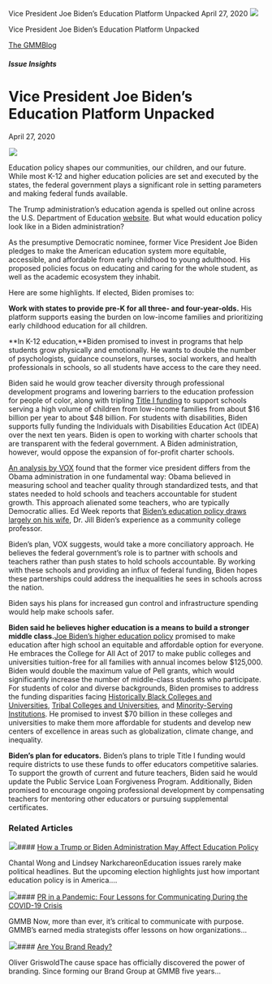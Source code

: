 



Vice President Joe Biden’s Education Platform Unpacked
April 27, 2020
![](data:image/gif;base64,R0lGODlhAQABAAAAACH5BAEKAAEALAAAAAABAAEAAAICTAEAOw==)![](https://www.gmmb.com/wp-content/uploads/2020/11/kimberly-farmer-lUaaKCUANVI-unsplash-scaled.jpg)



Vice President Joe Biden’s Education Platform Unpacked





 [The GMMBlog](/blog/)



##### Issue Insights

 Vice President Joe Biden’s Education Platform Unpacked
======================================================


April 27, 2020



![](data:image/gif;base64,R0lGODlhAQABAAAAACH5BAEKAAEALAAAAAABAAEAAAICTAEAOw==)![](https://www.gmmb.com/wp-content/uploads/2020/11/kimberly-farmer-lUaaKCUANVI-unsplash-552x552.jpg) 


Education policy shapes our communities, our children, and our future. While most K-12 and higher education policies are set and executed by the states, the federal government plays a significant role in setting parameters and making federal funds available.


The Trump administration’s education agenda is spelled out online across the U.S. Department of Education [website](https://www.ed.gov/). But what would education policy look like in a Biden administration?


As the presumptive Democratic nominee, former Vice President Joe Biden pledges to make the American education system more equitable, accessible, and affordable from early childhood to young adulthood. His proposed policies focus on educating and caring for the whole student, as well as the academic ecosystem they inhabit.


Here are some highlights. If elected, Biden promises to:


**Work with states to provide pre-K for all three- and four-year-olds.** His platform supports easing the burden on low-income families and prioritizing early childhood education for all children.


**In K-12 education,**Biden promised to invest in programs that help students grow physically and emotionally. He wants to double the number of psychologists, guidance counselors, nurses, social workers, and health professionals in schools, so all students have access to the care they need.


Biden said he would grow teacher diversity through professional development programs and lowering barriers to the education profession for people of color, along with tripling [Title I funding](https://www2.ed.gov/programs/titleiparta/index.html) to support schools serving a high volume of children from low-income families from about $16 billion per year to about $48 billion. For students with disabilities, Biden supports fully funding the Individuals with Disabilities Education Act (IDEA) over the next ten years. Biden is open to working with charter schools that are transparent with the federal government. A Biden administration, however, would oppose the expansion of for-profit charter schools.


[An analysis by VOX](https://www.vox.com/policy-and-politics/2019/5/28/18643078/biden-education-teachers-plan) found that the former vice president differs from the Obama administration in one fundamental way: Obama believed in measuring school and teacher quality through standardized tests, and that states needed to hold schools and teachers accountable for student growth. This approach alienated some teachers, who are typically Democratic allies. Ed Week reports that [Biden’s education policy draws largely on his wife](https://blogs.edweek.org/edweek/campaign-k-12/2020/04/joe-biden-two-education-funding-boosts-2020-swing-state.html), Dr. Jill Biden’s experience as a community college professor.


Biden’s plan, VOX suggests, would take a more conciliatory approach. He believes the federal government’s role is to partner with schools and teachers rather than push states to hold schools accountable. By working with these schools and providing an influx of federal funding, Biden hopes these partnerships could address the inequalities he sees in schools across the nation.


Biden says his plans for increased gun control and infrastructure spending would help make schools safer.


**Biden said he believes higher education is a means to build a stronger middle class.**[Joe Biden’s higher education policy](https://joebiden.com/beyondhs/) promised to make education after high school an equitable and affordable option for everyone. He embraces the College for All Act of 2017 to make public colleges and universities tuition-free for all families with annual incomes below $125,000. Biden would double the maximum value of Pell grants, which would significantly increase the number of middle-class students who participate. For students of color and diverse backgrounds, Biden promises to address the funding disparities facing [Historically Black Colleges and Universities](https://sites.ed.gov/whhbcu/one-hundred-and-five-historically-black-colleges-and-universities/), [Tribal Colleges and Universities](https://sites.ed.gov/whiaiane/tribes-tcus/tribal-colleges-and-universities/), and [Minority-Serving Institutions](https://www.doi.gov/pmb/eeo/doi-minority-serving-institutions-program). He promised to invest $70 billion in these colleges and universities to make them more affordable for students and develop new centers of excellence in areas such as globalization, climate change, and inequality.


**Biden’s plan for educators.** Biden’s plans to triple Title I funding would require districts to use these funds to offer educators competitive salaries. To support the growth of current and future teachers, Biden said he would update the Public Service Loan Forgiveness Program. Additionally, Biden promised to encourage ongoing professional development by compensating teachers for mentoring other educators or pursuing supplemental certificates.









### Related Articles

![](data:image/gif;base64,R0lGODlhAQABAAAAACH5BAEKAAEALAAAAAABAAEAAAICTAEAOw==)![](https://www.gmmb.com/wp-content/uploads/2020/11/neonbrand-zFSo6bnZJTw-unsplash-scaled-380x200.jpg)#### [How a Trump or Biden Administration May Affect Education Policy](https://www.gmmb.com/news/trump-biden-education-policy/)

Chantal Wong and Lindsey NarkchareonEducation issues rarely make political headlines. But the upcoming election highlights just how important education policy is in America.…

![](data:image/gif;base64,R0lGODlhAQABAAAAACH5BAEKAAEALAAAAAABAAEAAAICTAEAOw==)![](https://www.gmmb.com/wp-content/uploads/2020/11/covid-19-gmmb-post-380x200.jpg)#### [PR in a Pandemic: Four Lessons for Communicating During the COVID-19 Crisis](https://www.gmmb.com/news/covid19-crisis-communications/)

GMMB Now, more than ever, it’s critical to communicate with purpose. GMMB’s earned media strategists offer lessons on how organizations…

![](data:image/gif;base64,R0lGODlhAQABAAAAACH5BAEKAAEALAAAAAABAAEAAAICTAEAOw==)![](https://www.gmmb.com/wp-content/uploads/2016/12/Holiday_Card_2016-e1501164093691-380x200.jpg)#### [Are You Brand Ready?](https://www.gmmb.com/news/are-you-brand-ready/)

Oliver GriswoldThe cause space has officially discovered the power of branding. Since forming our Brand Group at GMMB five years…




